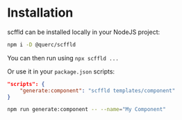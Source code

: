 # Installation

scffld can be installed locally in your NodeJS project:

```sh
npm i -D @querc/scffld
```

You can then run using `npx scffld ...`

Or use it in your `package.json` scripts:

```json
"scripts": {
    "generate:component": "scffld templates/component"
}
```

```sh
npm run generate:component -- --name="My Component"
```
